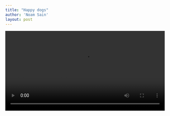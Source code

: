 ```yaml
---
title: "Happy dogs"
author: 'Noam Sain'
layout: post
---
```


<video controls width="100%" src="/assets/2020/2020-05-happy-dogs.mov" title="Happy dogs"></video>
